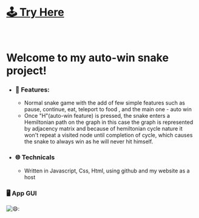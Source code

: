 <a href="https://www.nirjacob.com/SnakeProject/SnakeProject.html" target='_blank' > <h1> :joystick: Try Here </h1></a>
<br>
# Welcome to my auto-win snake project!

- ### :notebook: Features:
  - Normal snake game with the add of few simple features such as pause, continue, eat, teleport to food , and the main one - auto win
  - Once "H"(auto-win feature) is pressed, the snake enters a Hemiltonian path on the graph in this case the graph is represented by adjacency matrix and because of hemiltonian cycle nature it won't repeat a visited node until completion of cycle, which causes the snake to always win as he will never hit himself.

- ### :globe_with_meridians: Technicals
  - Written in Javascript, Css, Html, using github and my website as a host
  
### :desktop_computer:	 App GUI
![😄:](https://github.com/nirjacob/autoWinSnake/blob/main/project2.gif)
